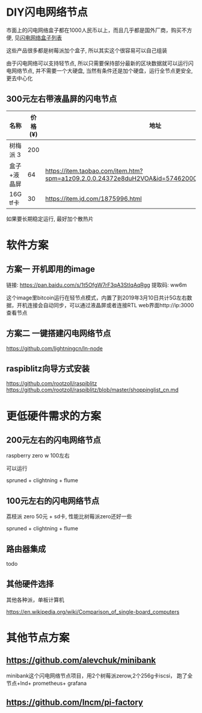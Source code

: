 # DIY闪电网络节点

市面上的闪电网络盒子都在1000人民币以上，而且几乎都是国外厂商，购买不方便, 见[闪电网络盒子列表](https://docs.lightningcn.com/hardware)

这些产品很多都是树莓派加个盒子, 所以其实这个很容易可以自己组装

由于闪电网络可以支持轻节点,  所以只需要保持部分最新的区块数据就可以运行闪电网络节点,
并不需要一个大硬盘, 当然有条件还是加个硬盘，运行全节点更安全, 更去中心化

## 300元左右带液晶屏的闪电节点

名称       |     价格 (¥)  |  地址
------     |   ------ | ---------
树梅派 3   |       200      |
盒子+液晶屏   |      64      | https://item.taobao.com/item.htm?spm=a1z09.2.0.0.24372e8duH2VOA&id=574620008311&_u=8b4sbm9cb0
16G tf卡   |      30      | https://item.jd.com/1875996.html

如果要长期稳定运行, 最好加个散热片

# 软件方案


## 方案一  开机即用的image

链接: https://pan.baidu.com/s/1t5OfgW7rF3qA3StIqAqRgg 提取码: ww6m 

这个image里bitcoin运行在轻节点模式，内置了到2019年3月10日共计5G左右数据，开机连接会自动同步，可以通过液晶屏或者连接RTL web界面http://ip:3000 查看节点

## 方案二 一键搭建闪电网络节点
  
  https://github.com/lightningcn/ln-node

## raspiblitz向导方式安装

  https://github.com/rootzoll/raspiblitz
  https://github.com/rootzoll/raspiblitz/blob/master/shoppinglist_cn.md


#  更低硬件需求的方案

## 200元左右的闪电网络节点

raspberry zero w 100左右

可以运行

spruned + clightning + flume 

## 100元左右的闪电网络节点

荔枝派 zero 50元 + sd卡, 性能比树莓派zero还好一些

spruned + clightning + flume 

## 路由器集成

todo

## 其他硬件选择

其他各种派，单板计算机

https://en.wikipedia.org/wiki/Comparison_of_single-board_computers

# 其他节点方案

## https://github.com/alevchuk/minibank
minibank这个闪电网络节点项目，用2个树莓派zerow,2个256g卡iscsi， 跑了全节点+lnd+ prometheus+ grafana

## https://github.com/lncm/pi-factory


